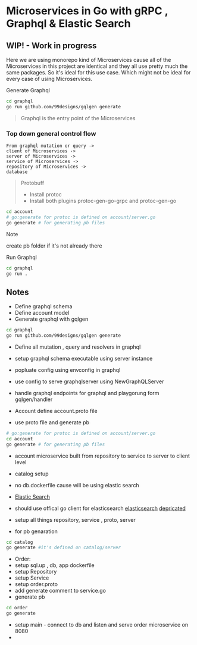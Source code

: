# Microservices in Go with gRPC , Graphql & Elastic Search

## WIP! - Work in progress

Here we are using monorepo kind of Microservices cause all of the Microservices
in this project are identical and they all use pretty much the same packages.
So it's ideal for this use case.
Which might not be ideal for every case of using Microservices.

 Generate Graphql

```sh
cd graphql
go run github.com/99designs/gqlgen generate
```

> Graphql is the entry point of the Microservices

### Top down general control flow

```
From graphql mutation or query ->
client of Microservices ->
server of Microservices ->
service of Microservices ->
repository of Microservices ->
database
```

>Protobuff
>
>- Install protoc
>- Install both plugins protoc-gen-go-grpc and protoc-gen-go
>

```sh
cd account
# go:generate for protoc is defined on account/server.go
go generate # for generating pb files
```

> [!NOTE]
> create pb folder if it's not already there
>

Run Graphql

```sh
cd graphql
go run .
```

## Notes

- Define graphql schema
- Define account model
- Generate graphql with gqlgen

```sh
cd graphql
go run github.com/99designs/gqlgen generate
```

- Define all mutation , query and resolvers in graphql
- setup graphql schema executable using server instance
- popluate config using envconfig in graphql
- use config to serve graphqlserver using NewGraphQLServer
- handle graphql endpoints for graphql and playgorung form gqlgen/handler

- Account define account.proto file
- use proto file and generate pb

```sh
# go:generate for protoc is defined on account/server.go
cd account
go generate # for generating pb files
```

- account microservice built from repository to service to server to client level

- catalog setup
- no db.dockerfile cause will be using elastic search
- [Elastic Search](https://www.elastic.co/guide/en/elasticsearch/client/go-api/current/overview.html)
- should use offical go client for elasticsearch
[elasticsearch](https://github.com/elastic/go-elasticsearch)
[depricated](https://github.com/olivere/elastic/)
- setup all things repository, service , proto, server
- for pb genaration

```sh
cd catalog
go generate #it's defined on catalog/server
```

- Order:
- setup sql.up , db, app dockerfile
- setup Repository
- setup Service
- setup order.proto
- add generate comment to service.go
- generate pb

```sh
cd order
go generate
```

- setup main - connect to db and listen and serve order microservice on 8080
-
